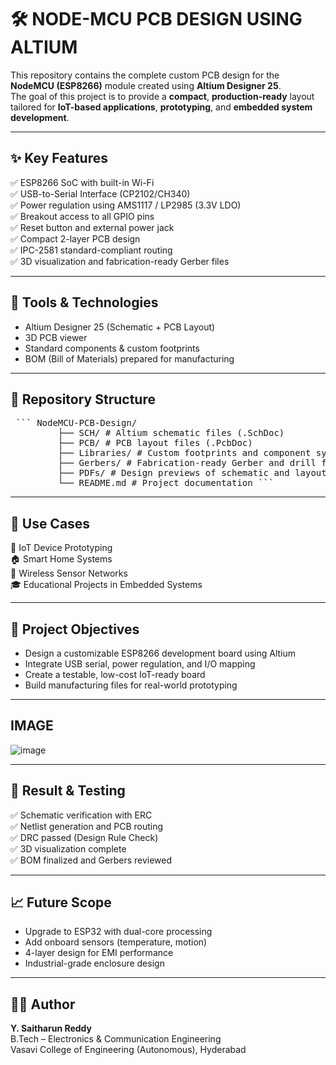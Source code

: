 # 🛠️ NODE-MCU PCB DESIGN USING ALTIUM

This repository contains the complete custom PCB design for the **NodeMCU (ESP8266)** module created using **Altium Designer 25**.  
The goal of this project is to provide a **compact**, **production-ready** layout tailored for **IoT-based applications**, **prototyping**, and **embedded system development**.

---

## ✨ Key Features

✅ ESP8266 SoC with built-in Wi-Fi  
✅ USB-to-Serial Interface (CP2102/CH340)  
✅ Power regulation using AMS1117 / LP2985 (3.3V LDO)  
✅ Breakout access to all GPIO pins  
✅ Reset button and external power jack  
✅ Compact 2-layer PCB design  
✅ IPC-2581 standard-compliant routing  
✅ 3D visualization and fabrication-ready Gerber files  

---

## 📐 Tools & Technologies

- Altium Designer 25 (Schematic + PCB Layout)  
- 3D PCB viewer  
- Standard components & custom footprints  
- BOM (Bill of Materials) prepared for manufacturing  

---

## 📂 Repository Structure

<pre> ``` NodeMCU-PCB-Design/
         ├── SCH/ # Altium schematic files (.SchDoc) 
         ├── PCB/ # PCB layout files (.PcbDoc)
         ├── Libraries/ # Custom footprints and component symbols 
         ├── Gerbers/ # Fabrication-ready Gerber and drill files 
         ├── PDFs/ # Design previews of schematic and layout 
         └── README.md # Project documentation ``` </pre>

---

## 🧠 Use Cases

🔌 IoT Device Prototyping  
🏠 Smart Home Systems  
📶 Wireless Sensor Networks  
🎓 Educational Projects in Embedded Systems  

---

## 🔬 Project Objectives

- Design a customizable ESP8266 development board using Altium  
- Integrate USB serial, power regulation, and I/O mapping  
- Create a testable, low-cost IoT-ready board  
- Build manufacturing files for real-world prototyping  

---
## IMAGE
![image](./image.png)

---

## 🧪 Result & Testing

✅ Schematic verification with ERC  
✅ Netlist generation and PCB routing  
✅ DRC passed (Design Rule Check)  
✅ 3D visualization complete  
✅ BOM finalized and Gerbers reviewed  

---

## 📈 Future Scope

- Upgrade to ESP32 with dual-core processing  
- Add onboard sensors (temperature, motion)  
- 4-layer design for EMI performance  
- Industrial-grade enclosure design  

---

## 👨‍💻 Author

**Y. Saitharun Reddy**  
B.Tech – Electronics & Communication Engineering  
Vasavi College of Engineering (Autonomous), Hyderabad  


